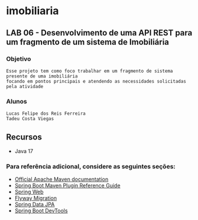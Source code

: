 
# imobiliaria

## LAB 06 - Desenvolvimento de uma API REST para um fragmento de um sistema de Imobiliária

### Objetivo
    Esse projeto tem como foco trabalhar em um fragmento de sistema presente de uma imobiliária
    focando em pontos principais e atendendo as necessidades solicitadas pela atividade

### Alunos
    Lucas Felipe dos Reis Ferreira
    Tadeu Costa Viegas

## Recursos
* Java 17


### Para referência adicional, considere as seguintes seções:

* [Official Apache Maven documentation](https://maven.apache.org/guides/index.html)
* [Spring Boot Maven Plugin Reference Guide](https://docs.spring.io/spring-boot/docs/2.3.0.M1/maven-plugin/)
* [Spring Web](https://docs.spring.io/spring-boot/docs/2.3.0.M1/reference/htmlsingle/#boot-features-developing-web-applications)
* [Flyway Migration](https://docs.spring.io/spring-boot/docs/2.3.0.M1/reference/htmlsingle/#howto-execute-flyway-database-migrations-on-startup)
* [Spring Data JPA](https://docs.spring.io/spring-boot/docs/2.3.0.M1/reference/htmlsingle/#boot-features-jpa-and-spring-data)
* [Spring Boot DevTools](https://docs.spring.io/spring-boot/docs/2.3.0.M1/reference/htmlsingle/#using-boot-devtools)
